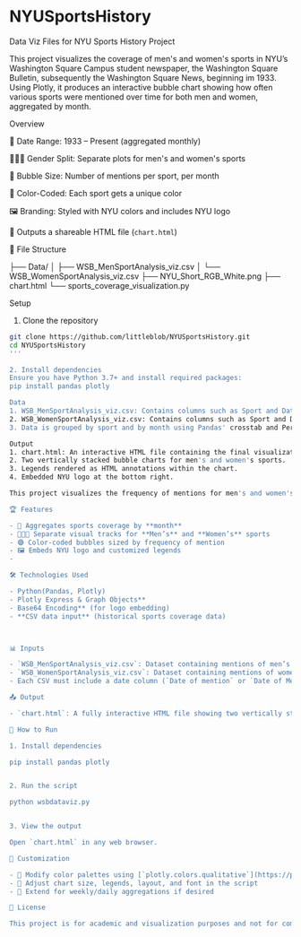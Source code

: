 # NYUSportsHistory
Data Viz Files for NYU Sports History Project

This project visualizes the coverage of men's and women's sports in NYU’s Washington Square Campus student newspaper, the Washington Square Bulletin, subsequently the Washington Square News, beginning im 1933. Using Plotly, it produces an interactive bubble chart showing how often various sports were mentioned over time for both men and women, aggregated by month.

Overview

📅 Date Range: 1933 – Present (aggregated monthly)

🧑‍🤝‍🧑 Gender Split: Separate plots for men's and women's sports

🔵 Bubble Size: Number of mentions per sport, per month

🎨 Color-Coded: Each sport gets a unique color

🖼️ Branding: Styled with NYU colors and includes NYU logo

 💾 Outputs a shareable HTML file (`chart.html`)

📁 File Structure

├── Data/
│   ├── WSB_MenSportAnalysis_viz.csv
│   └── WSB_WomenSportAnalysis_viz.csv
├── NYU_Short_RGB_White.png
├── chart.html
└── sports_coverage_visualization.py

Setup
1. Clone the repository
```bash   
git clone https://github.com/littleblob/NYUSportsHistory.git
cd NYUSportsHistory
'''

2. Install dependencies
Ensure you have Python 3.7+ and install required packages:
pip install pandas plotly

Data
1. WSB_MenSportAnalysis_viz.csv: Contains columns such as Sport and Date of mention for men's sports. Also contains additional qualitative data such as placement of mention, intersections with other stories of interest, and notes.
2. WSB_WomenSportAnalysis_viz.csv: Contains columns such as Sport and Date of Mention for women's sports. Also contains additional qualitative data such as placement of mention, intersections with other stories of interest, and notes.
3. Data is grouped by sport and by month using Pandas' crosstab and PeriodIndex.

Output
1. chart.html: An interactive HTML file containing the final visualization.
2. Two vertically stacked bubble charts for men's and women's sports.
3. Legends rendered as HTML annotations within the chart.
4. Embedded NYU logo at the bottom right.

This project visualizes the frequency of mentions for men's and women's sports in NYU's Washington Square Campus student newspaper beginning in 1933, based on monthly aggregation of article mentions. The output is a dynamic, interactive bubble chart created with Plotly.

🏆 Features

- 📅 Aggregates sports coverage by **month**
- 🧑‍🤝‍🧑 Separate visual tracks for **Men’s** and **Women’s** sports
- 🟣 Color-coded bubbles sized by frequency of mention
- 🖼️ Embeds NYU logo and customized legends
-

🛠️ Technologies Used

- Python(Pandas, Plotly)
- Plotly Express & Graph Objects**
- Base64 Encoding** (for logo embedding)
- **CSV data input** (historical sports coverage data)



📊 Inputs

- `WSB_MenSportAnalysis_viz.csv`: Dataset containing mentions of men’s sports.
- `WSB_WomenSportAnalysis_viz.csv`: Dataset containing mentions of women’s sports.
- Each CSV must include a date column (`Date of mention` or `Date of Mention`) and a `Sport` column.

📤 Output

- `chart.html`: A fully interactive HTML file showing two vertically stacked bubble charts, one for men's sports and one for women's, color-coded and labeled with custom legends.

🚀 How to Run

1. Install dependencies

pip install pandas plotly


2. Run the script

python wsbdataviz.py


3. View the output

Open `chart.html` in any web browser.

🎨 Customization

- 🎨 Modify color palettes using [`plotly.colors.qualitative`](https://plotly.com/python/discrete-color/)
- 🧩 Adjust chart size, legends, layout, and font in the script
- 📅 Extend for weekly/daily aggregations if desired

📜 License

This project is for academic and visualization purposes and not for commercial use. Contact the project maintainer for inquiries about distribution or reuse.

